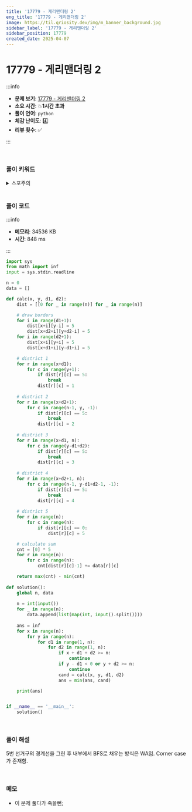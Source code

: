 ```yaml
---
title: '17779 - 게리맨더링 2'
eng_title: '17779 - 게리맨더링 2'
image: https://til.qriosity.dev/img/m_banner_background.jpg
sidebar_label: '17779 - 게리맨더링 2'
sidebar_position: 17779
created_date: 2025-04-07
---
```


# 17779 - 게리맨더링 2

:::info

- **문제 보기**: [17779 - 게리맨더링 2](https://www.acmicpc.net/problem/17779)
- **소요 시간**: 💥**1시간 초과**
- **풀이 언어**: `python`
- **체감 난이도**: 4️⃣
- **리뷰 횟수**: ✅

:::

<br />

### 풀이 키워드

<details>
<summary>스포주의</summary>

`구현`

</details>

<br />

### 풀이 코드

:::info

- **메모리**: 34536 KB
- **시간**: 848 ms

:::

```python
import sys
from math import inf
input = sys.stdin.readline

n = 0
data = []

def calc(x, y, d1, d2):
    dist = [[0 for _ in range(n)] for _ in range(n)]

    # draw borders
    for i in range(d1+1):
        dist[x+i][y-i] = 5
        dist[x+d2+i][y+d2-i] = 5
    for i in range(d2+1):
        dist[x+i][y+i] = 5
        dist[x+d1+i][y-d1+i] = 5

    # district 1
    for r in range(x+d1):
        for c in range(y+1):
            if dist[r][c] == 5:
                break
            dist[r][c] = 1
    
    # district 2
    for r in range(x+d2+1):
        for c in range(n-1, y, -1):
            if dist[r][c] == 5:
                break
            dist[r][c] = 2
    
    # district 3
    for r in range(x+d1, n):
        for c in range(y-d1+d2):
            if dist[r][c] == 5:
                break
            dist[r][c] = 3
    
    # district 4
    for r in range(x+d2+1, n):
        for c in range(n-1, y-d1+d2-1, -1):
            if dist[r][c] == 5:
                break
            dist[r][c] = 4
    
    # district 5
    for r in range(n):
        for c in range(n):
            if dist[r][c] == 0:
                dist[r][c] = 5

    # calculate sum
    cnt = [0] * 5
    for r in range(n):
        for c in range(n):
            cnt[dist[r][c]-1] += data[r][c]

    return max(cnt) - min(cnt)
        
def solution():
    global n, data
    
    n = int(input())
    for _ in range(n):
        data.append(list(map(int, input().split())))
    
    ans = inf
    for x in range(n):
        for y in range(n):
            for d1 in range(1, n):
                for d2 in range(1, n):
                    if x + d1 + d2 >= n:
                        continue
                    if y - d1 < 0 or y + d2 >= n:
                        continue
                    cand = calc(x, y, d1, d2)
                    ans = min(ans, cand)

    print(ans)


if __name__ == '__main__':
    solution()
```

<br />

### 풀이 해설

5번 선거구의 경계선을 그린 후 내부에서 BFS로 채우는 방식은 WA임. Corner case가 존재함.

<br />

### 메모

- 이 문제 풀다가 죽을뻔;